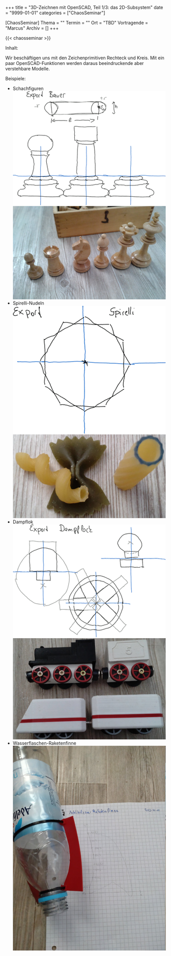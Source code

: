 +++
title = "3D-Zeichnen mit OpenSCAD, Teil 1/3: das 2D-Subsystem"
date = "9999-01-01"
categories = ["ChaosSeminar"]

[ChaosSeminar]
Thema = ""
Termin = ""
Ort = "TBD"
Vortragende = "Marcus"
Archiv = []
+++

{{< chaosseminar >}}

Inhalt:

Wir beschäftigen uns mit den Zeichenprimitiven Rechteck und Kreis.
Mit ein paar OpenSCAD-Funktionen werden daraus beeindruckende aber
verstehbare Modelle.

Beispiele:

- Schachfiguren
  [![](schach1.png "Schachfigur: Zeichnung")](schach1.png)
  [![](schach2.jpg "Schachfigur: Ergebnis")](schach2.jpg)
- Spirelli-Nudeln
  [![](spirelli1.png "Nudel: Zeichnung")](spirelli1.png)
  [![](spirelli2.jpg "Nudel: Ergebnis")](spirelli2.jpg)
- Dampflok
  [![](dampflok1.png "Dampflok: Zeichnung")](dampflok1.png)
  [![](dampflok2.jpg "Dampflok: Ergebnis")](dampflok2.jpg)
- Wasserflaschen-Raketenfinne
  [![](raketenfinne.jpg "Raketenfinne: Zeichnung und Ergebnis")](raketenfinne.jpg)

